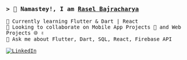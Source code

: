 <!-- Intro  -->
<h3>
        <samp>&gt; 🙏 Namastey!, I am
                <b><a target="_blank" href="https://alsiam.com">Rasel Bajracharya</a></b>
        </samp>
</h3>

<p>
  <samp>
    🌱 Currently learning Flutter & Dart | React <br>
    👯 Looking to collaborate on Mobile App Projects 📱 and Web Projects 🌐 ✌️ <br>
    💬 Ask me about Flutter, Dart, SQL, React, Firebase API <br><br>
    <a href="https://linkedin.com/in/al-siam" target="_blank">
    <img src="https://img.shields.io/badge/LinkedIn-0077B5?style=for-the-badge&logo=linkedin&logoColor=white" alt="LinkedIn"/>
   </a>
 </samp>
</p>
  

<!--
**theBatman70/theBatman70** is a ✨ _special_ ✨ repository because its `README.md` (this file) appears on your GitHub profile.

Here are some ideas to get you started:

- 🔭 I’m currently working on ...
- 🌱 I’m currently learning ...
- 👯 I’m looking to collaborate on ...
- 🤔 I’m looking for help with ...
- 💬 Ask me about ...
- 📫 How to reach me: ...
- 😄 Pronouns: ...
- ⚡ Fun fact: ...
-->
